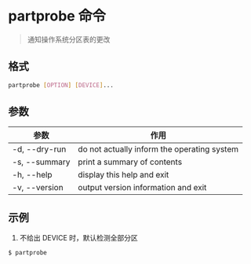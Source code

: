 # partprobe 命令

> 通知操作系统分区表的更改

## 格式

```bash
partprobe [OPTION] [DEVICE]...
```

## 参数

| 参数 | 作用 |
| --------- | --------- |
| -d, --dry-run | do not actually inform the operating system |
| -s, --summary | print a summary of contents |
| -h, --help | display this help and exit |
| -v, --version | output version information and exit |

## 示例

1. 不给出 DEVICE 时，默认检测全部分区

```bash
$ partprobe
```
